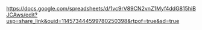 
https://docs.google.com/spreadsheets/d/1vc9rV89CN2vnZ1Myf4ddG815hiBJCAws/edit?usp=share_link&ouid=114573444599780250398&rtpof=true&sd=true
